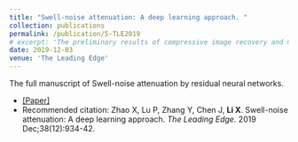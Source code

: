 ```yaml
---
title: "Swell-noise attenuation: A deep learning approach. "
collection: publications
permalink: /publication/5-TLE2019
# excerpt: 'The preliminary results of compressive image recovery and non-uniform sampling recommendation'
date: 2019-12-03
venue: 'The Leading Edge'
---
```

The full manuscript of Swell-noise attenuation by residual neural networks.


* [[Paper]](https://library.seg.org/doi/full/10.1190/tle38120934.1)
* Recommended citation: 
Zhao X, Lu P, Zhang Y, Chen J, **Li X**. Swell-noise attenuation: A deep learning approach. *The Leading Edge*. 2019 Dec;38(12):934-42. 
